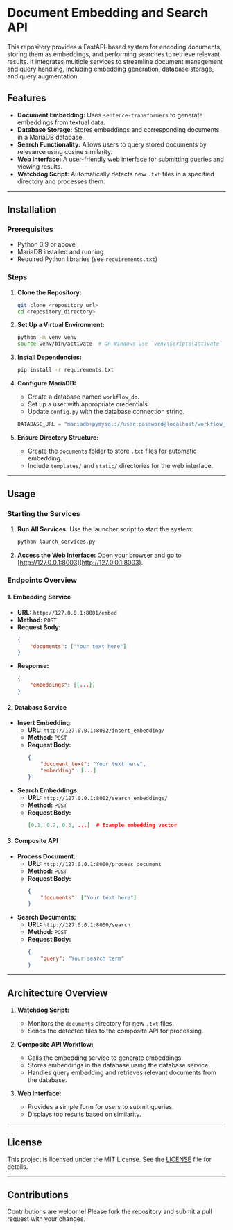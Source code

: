 # Document Embedding and Search API

This repository provides a FastAPI-based system for encoding documents, storing them as embeddings, and performing searches to retrieve relevant results. It integrates multiple services to streamline document management and query handling, including embedding generation, database storage, and query augmentation.

## Features

- **Document Embedding:** Uses `sentence-transformers` to generate embeddings from textual data.
- **Database Storage:** Stores embeddings and corresponding documents in a MariaDB database.
- **Search Functionality:** Allows users to query stored documents by relevance using cosine similarity.
- **Web Interface:** A user-friendly web interface for submitting queries and viewing results.
- **Watchdog Script:** Automatically detects new `.txt` files in a specified directory and processes them.

---

## Installation

### Prerequisites

- Python 3.9 or above
- MariaDB installed and running
- Required Python libraries (see `requirements.txt`)

### Steps

1. **Clone the Repository:**
    ```bash
    git clone <repository_url>
    cd <repository_directory>
    ```

2. **Set Up a Virtual Environment:**
    ```bash
    python -m venv venv
    source venv/bin/activate  # On Windows use `venv\Scripts\activate`
    ```

3. **Install Dependencies:**
    ```bash
    pip install -r requirements.txt
    ```

4. **Configure MariaDB:**
    - Create a database named `workflow_db`.
    - Set up a user with appropriate credentials.
    - Update `config.py` with the database connection string.

    ```python
    DATABASE_URL = "mariadb+pymysql://user:password@localhost/workflow_db"
    ```

5. **Ensure Directory Structure:**
    - Create the `documents` folder to store `.txt` files for automatic embedding.
    - Include `templates/` and `static/` directories for the web interface.

---

## Usage

### Starting the Services

1. **Run All Services:**
    Use the launcher script to start the system:
    ```bash
    python launch_services.py
    ```

2. **Access the Web Interface:**
    Open your browser and go to [http://127.0.0.1:8003](http://127.0.0.1:8003).

### Endpoints Overview

#### 1. Embedding Service
- **URL:** `http://127.0.0.1:8001/embed`
- **Method:** `POST`
- **Request Body:**
    ```json
    {
        "documents": ["Your text here"]
    }
    ```
- **Response:**
    ```json
    {
        "embeddings": [[...]]
    }
    ```

#### 2. Database Service
- **Insert Embedding:**
  - **URL:** `http://127.0.0.1:8002/insert_embedding/`
  - **Method:** `POST`
  - **Request Body:**
    ```json
    {
        "document_text": "Your text here",
        "embedding": [...]
    }
    ```
- **Search Embeddings:**
  - **URL:** `http://127.0.0.1:8002/search_embeddings/`
  - **Method:** `POST`
  - **Request Body:**
    ```json
    [0.1, 0.2, 0.3, ...]  # Example embedding vector
    ```

#### 3. Composite API
- **Process Document:**
  - **URL:** `http://127.0.0.1:8000/process_document`
  - **Method:** `POST`
  - **Request Body:**
    ```json
    {
        "documents": ["Your text here"]
    }
    ```
- **Search Documents:**
  - **URL:** `http://127.0.0.1:8000/search`
  - **Method:** `POST`
  - **Request Body:**
    ```json
    {
        "query": "Your search term"
    }
    ```

---

## Architecture Overview

1. **Watchdog Script:**
    - Monitors the `documents` directory for new `.txt` files.
    - Sends the detected files to the composite API for processing.

2. **Composite API Workflow:**
    - Calls the embedding service to generate embeddings.
    - Stores embeddings in the database using the database service.
    - Handles query embedding and retrieves relevant documents from the database.

3. **Web Interface:**
    - Provides a simple form for users to submit queries.
    - Displays top results based on similarity.

---

## License

This project is licensed under the MIT License. See the [LICENSE](LICENSE) file for details.

---

## Contributions

Contributions are welcome! Please fork the repository and submit a pull request with your changes.
